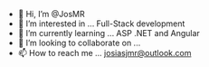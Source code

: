- 👋 Hi, I’m @JosMR
- 👀 I’m interested in ... Full-Stack development
- 🌱 I’m currently learning ... ASP .NET and Angular
- 💞️ I’m looking to collaborate on ...
- 📫 How to reach me ... josiasjmr@outlook.com

<!---
JosMR/JosMR is a ✨ special ✨ repository because its `README.md` (this file) appears on your GitHub profile.
You can click the Preview link to take a look at your changes.
--->
